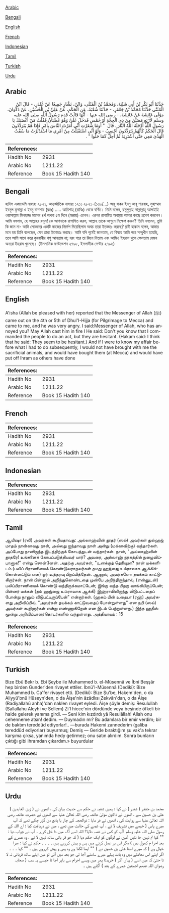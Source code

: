 [Arabic](#arabic)

[Bengali](#bengali)

[English](#english)

[French](#french)

[Indonesian](#indonesian)

[Tamil](#tamil)

[Turkish](#turkish)

[Urdu](#urdu)

## Arabic


<div dir="rtl" lang="ar" style={{fontSize:'larger',backgroundColor:'#f8f9fa',padding:20}}>
حَدَّثَنَا أَبُو بَكْرِ بْنُ أَبِي شَيْبَةَ، وَمُحَمَّدُ بْنُ الْمُثَنَّى، وَابْنُ، بَشَّارٍ جَمِيعًا عَنْ غُنْدَرٍ، - قَالَ ابْنُ الْمُثَنَّى حَدَّثَنَا مُحَمَّدُ بْنُ جَعْفَرٍ، - حَدَّثَنَا شُعْبَةُ، عَنِ الْحَكَمِ، عَنْ عَلِيِّ بْنِ الْحُسَيْنِ، عَنْ ذَكْوَانَ، مَوْلَى عَائِشَةَ عَنْ عَائِشَةَ، - رضى الله عنها - أَنَّهَا قَالَتْ قَدِمَ رَسُولُ اللَّهِ صلى الله عليه وسلم لأَرْبَعٍ مَضَيْنَ مِنْ ذِي الْحِجَّةِ أَوْ خَمْسٍ فَدَخَلَ عَلَىَّ وَهُوَ غَضْبَانُ فَقُلْتُ مَنْ أَغْضَبَكَ يَا رَسُولَ اللَّهِ أَدْخَلَهُ اللَّهُ النَّارَ ‏.‏ قَالَ ‏ "‏ أَوَمَا شَعَرْتِ أَنِّي أَمَرْتُ النَّاسَ بِأَمْرٍ فَإِذَا هُمْ يَتَرَدَّدُونَ قَالَ الْحَكَمُ كَأَنَّهُمْ يَتَرَدَّدُونَ أَحْسِبُ - وَلَوْ أَنِّي اسْتَقْبَلْتُ مِنْ أَمْرِي مَا اسْتَدْبَرْتُ مَا سُقْتُ الْهَدْىَ مَعِي حَتَّى أَشْتَرِيَهُ ثُمَّ أَحِلُّ كَمَا حَلُّوا ‏"‏ ‏.‏
</div>
<div style={{backgroundColor:'#f8f9fa',padding:20, marginBottom: 10}}><table> <thead> <tr> <th>References:</th> <th></th> </tr> </thead> <tbody><tr><td>Hadith No</td><td>2931</td></tr><tr><td>Arabic No</td><td>1211.22</td></tr><tr><td>Reference</td><td>Book 15 Hadith 140</td></tr></tbody></table></div>

## Bengali


<div dir="ltr" lang="bn" style={{fontSize:'larger',backgroundColor:'#f8f9fa',padding:20}}>
হাদিস একাডেমি নাম্বারঃ ২৮২১, আন্তর্জাতিক নাম্বারঃ ১২১১ ২৮২১-(১৩০/...) আবূ বাকর ইবনু আবূ শায়বাহ, মুহাম্মাদ ইবনুল মুসান্না ও ইবনু বাশশার (রহঃ) ..... আয়িশাহ্ (রাযিঃ) থেকে বর্ণিত। তিনি বলেন, রসূলুল্লাহ সাল্লাল্লাহু আলাইহি ওয়াসাল্লাম যিলহাজ্জ মাসের ৪র্থ অথবা ৫ম দিনে (মক্কায়) এলেন। এরপর রাগান্বিত অবস্থায় আমার কাছে প্রবেশ করলেন। আমি বললাম, হে আল্লাহর রসূল! কে আপনাকে রাগান্বিত করল, আল্লাহ তাকে আগুনে নিক্ষেপ করুন? তিনি বললেন, তুমি কি জান না- আমি লোকদের একটি কাজের নির্দেশ দিয়েছিলাম অথচ তারা ইতস্ততঃ করছে? রাবী হাকাম বলেন, আমার মনে হয় তিনি বলেছেন, যেন তারা ইতস্ততঃ করছে। আমি যদি পূর্বেই জানতাম, যে বিষয়ে আমি পরে সম্মুখীন হয়েছি, তবে আমি সাথে করে কুরবানীর পশু আনতাম না; বরং পরে তা কিনে নিতাম এবং আমিও ইহরাম খুলে ফেলতাম যেমন অন্যরা ইহরাম খুলেছে। (ইসলামিক ফাউন্ডেশন ২৭৯৮, ইসলামীক সেন্টার ২৭৯৬)
</div>
<div style={{backgroundColor:'#f8f9fa',padding:20, marginBottom: 10}}><table> <thead> <tr> <th>References:</th> <th></th> </tr> </thead> <tbody><tr><td>Hadith No</td><td>2931</td></tr><tr><td>Arabic No</td><td>1211.22</td></tr><tr><td>Reference</td><td>Book 15 Hadith 140</td></tr></tbody></table></div>

## English


<div dir="ltr" lang="en" style={{fontSize:'larger',backgroundColor:'#f8f9fa',padding:20}}>
A'isha (Allah be pleased with her) reported that the Messenger of Allah (ﷺ) came out on the 4th or 5th of Dhul'I-Hijja (for Pilgrimage to Mecca) and came to me, and he was very angry. I said:Messenger of Allah, who has annoyed you? May Allah cast him in fire I He said: Don't you know that I commanded the people to do an act, but they are hesitant. (Hakam said: I think that he said: They seem to be hesitant.) And if I were to know my affair before what I had to do subsequently, I would not have brought with me the sacrificial animals, and would have bought them (at Mecca) and would have put off lhram as others have done
</div>
<div style={{backgroundColor:'#f8f9fa',padding:20, marginBottom: 10}}><table> <thead> <tr> <th>References:</th> <th></th> </tr> </thead> <tbody><tr><td>Hadith No</td><td>2931</td></tr><tr><td>Arabic No</td><td>1211.22</td></tr><tr><td>Reference</td><td>Book 15 Hadith 140</td></tr></tbody></table></div>

## French


<div dir="ltr" lang="fr" style={{fontSize:'larger',backgroundColor:'#f8f9fa',padding:20}}>

</div>
<div style={{backgroundColor:'#f8f9fa',padding:20, marginBottom: 10}}><table> <thead> <tr> <th>References:</th> <th></th> </tr> </thead> <tbody><tr><td>Hadith No</td><td>2931</td></tr><tr><td>Arabic No</td><td>1211.22</td></tr><tr><td>Reference</td><td>Book 15 Hadith 140</td></tr></tbody></table></div>

## Indonesian


<div dir="ltr" lang="id" style={{fontSize:'larger',backgroundColor:'#f8f9fa',padding:20}}>

</div>
<div style={{backgroundColor:'#f8f9fa',padding:20, marginBottom: 10}}><table> <thead> <tr> <th>References:</th> <th></th> </tr> </thead> <tbody><tr><td>Hadith No</td><td>2931</td></tr><tr><td>Arabic No</td><td>1211.22</td></tr><tr><td>Reference</td><td>Book 15 Hadith 140</td></tr></tbody></table></div>

## Tamil


<div dir="ltr" lang="ta" style={{fontSize:'larger',backgroundColor:'#f8f9fa',padding:20}}>
ஆயிஷா (ரலி) அவர்கள் கூறியதாவது: அல்லாஹ்வின் தூதர் (ஸல்) அவர்கள் துல்ஹஜ் மாதம் நான்காவது நாள், அல்லது ஐந்தாவது நாள் அன்று (மக்காவிற்கு) வந்தார்கள். அப்போது நானிருந்த இடத்திற்குக் கோபத்துடன் வந்தார்கள். நான், "அல்லாஹ்வின் தூதரே! உங்களைக் கோபப்படுத்தியவர் யார்? அவரை, அல்லாஹ் நரகத்தில் நுழைவிப்பானாக!" என்று சொன்னேன். அதற்கு அவர்கள், "உனக்குத் தெரியுமா? நான் மக்களிடம் (பலிப் பிராணியைக் கொண்டுவராதவர்கள் தமது ஹஜ்ஜை உம்ராவாக ஆக்கிக்கொள்ளட்டும் என) ஓர் உத்தரவு பிறப்பித்தேன். ஆனால், அவர்களோ தயக்கம் காட்டுகிறார்கள். நான் பின்னால் அறிந்துகொண்டதை முன்பே அறிந்திருந்தால், (என்னுடன்) பலிப்பிராணியைக் கொண்டு வந்திருக்கமாட்டேன்; இங்கு வந்த பிறகு வாங்கியிருப்பேன்; பின்னர் மக்கள் (தம் ஹஜ்ஜை உம்ராவாக ஆக்கி) இஹ்ராமிலிருந்து விடுபட்டதைப் போன்று நானும் விடுபட்டிருப்பேன்" என்றார்கள். (ஹகம் பின் உதைபா (ரஹ்) அவர்களது அறிவிப்பில், "அவர்கள் தயக்கம் காட்டுவதைப் போன்றுள்ளது" என நபி (ஸல்) அவர்கள் கூறினார்கள் என்று எண்ணுகிறேன் என இடம் பெற்றுள்ளது.) இந்த ஹதீஸ் மூன்று அறிவிப்பாளர்தொடர்களில் வந்துள்ளது. அத்தியாயம் : 15
</div>
<div style={{backgroundColor:'#f8f9fa',padding:20, marginBottom: 10}}><table> <thead> <tr> <th>References:</th> <th></th> </tr> </thead> <tbody><tr><td>Hadith No</td><td>2931</td></tr><tr><td>Arabic No</td><td>1211.22</td></tr><tr><td>Reference</td><td>Book 15 Hadith 140</td></tr></tbody></table></div>

## Turkish


<div dir="ltr" lang="tr" style={{fontSize:'larger',backgroundColor:'#f8f9fa',padding:20}}>
Bize Ebû Bekr b. Ebî Şeybe ile Muhammed b. el-Müsennâ ve İbni Beşşâr hep birden Gunder'den rivayet ettiler. İbnü'l-Müsennâ (Dediki): Bize Muhammed b. Ca'fer rivayet etti. (Dediki): Bize Şu'be, Hakem'den, o da Aliyyü'bnü Hüseyn'den, o da Âişe'nin âzâdlısı Zekvân'dan, o da Âişe (Radiyallahû anha)'dan naklen rivayet eyledi. Âişe şöyle demiş: Resulullah (Sallallahu Aleyhi ve Sellem) Zi'l hicce'nin dördünde veya beşinde öfkeli bir halde gelerek yanıma girdi. — Seni kim kızdırdı yâ Resulâllah! Allah onu cehenneme atsın! dedim. — Duymadın mı? Bu adamlara bir emir verdim; bir de baktım tereddüd ediyorlar!.. —burada Hakemi zannederim (galiba tereddüd ediyorlar) buyurmuş; Demiş — Geride bıraktığım şu vak'a tekrar karşıma çıksa, yanımda hedy getirmez; onu satın alırdım. Sonra bunların çıktığı gibi ihramdan çıkardım.» buyurdular
</div>
<div style={{backgroundColor:'#f8f9fa',padding:20, marginBottom: 10}}><table> <thead> <tr> <th>References:</th> <th></th> </tr> </thead> <tbody><tr><td>Hadith No</td><td>2931</td></tr><tr><td>Arabic No</td><td>1211.22</td></tr><tr><td>Reference</td><td>Book 15 Hadith 140</td></tr></tbody></table></div>

## Urdu


<div dir="rtl" lang="ur" style={{fontSize:'larger',backgroundColor:'#f8f9fa',padding:20}}>
محمد بن جعفر ( غندر ) نے کہا : ہمیں شعبہ نے حکم سے حدیث بیان کی ، انھوں نے ( زین العابدین ) علی بن حسین سے ، انھوں نے ذاکون مولیٰ عائشہ رضی اللہ تعالیٰ عنہا سے انھوں نے حضرت عائشہ رضی اللہ تعالیٰ عنہا سے روایت کی ، انھوں نے فر مایا : ذوالحجہ کے چار یا پانچ دن گزر چکے تھے کہ آپ میرے پاس ( خیمے میں تشریف لا ئے ، آپ غصے کی حالت میں تھے ، میں نے دریافت کیا : اے اللہ کے رسول صلی اللہ علیہ وسلم !آپ کو کس نے غصہ دلایا؟ اللہ اسے آگ میں دا خل کرے ۔ آپ نے جواب دیا : "" کیا تم نہیں جا نتیں !میں نے لوگوں کو ایک حکم دیا ( کہ جو قر بانی ساتھ نہیں لا ئے ، وہ عمرے کے بعد احرا م کھول دیں ) مگر اس پر عمل کرنے میں پس و پیش کررہے ہیں ۔ ۔ ۔ ۔ حکم نے کہا : میرا خیال ہے ( کہ میرے استا علی بن حسین نے ) "" ایسا لگتا ہے وہ پس و پیش کررہے ہیں ۔ "" کہا ۔ ۔ ۔ اگر اپنے اس معاملے میں وہ بات پہلے میرے سامنے آجا تی جو بعد میں آئی تو میں اپنے ساتھ قربانی نہ لا تا حتیٰ کہ میں اسے ( یہاں آکر ) خریدتا پھر میں ویسے احرام سے باہر آجا تا جیسے یہ سب ( صحابہ رضوان اللہ عنھم اجمعین عمرے کے بعد ) آگئے ہیں ۔
</div>
<div style={{backgroundColor:'#f8f9fa',padding:20, marginBottom: 10}}><table> <thead> <tr> <th>References:</th> <th></th> </tr> </thead> <tbody><tr><td>Hadith No</td><td>2931</td></tr><tr><td>Arabic No</td><td>1211.22</td></tr><tr><td>Reference</td><td>Book 15 Hadith 140</td></tr></tbody></table></div>